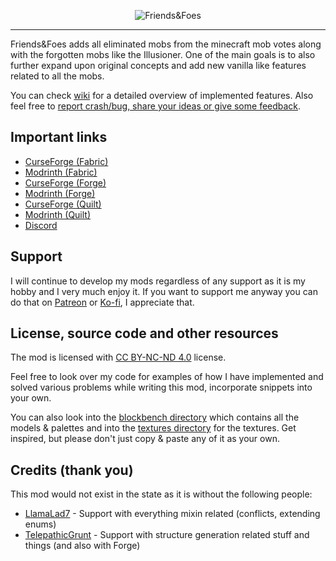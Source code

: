 <p align="center">
    <img src="https://github.com/Faboslav/friends-and-foes/blob/master/.github/assets/logo/logo.jpg?raw=true" title="Friends&Foes" alt="Friends&Foes">
</p>

---

Friends&Foes adds all eliminated mobs from the minecraft mob votes along with the forgotten mobs like the Illusioner. One of the main goals is to also further expand upon original concepts and add new vanilla like features related to all the mobs.

You can check [wiki] for a detailed overview of implemented features. Also feel free to [report crash/bug, share your ideas or give some feedback].

## Important links

- [CurseForge (Fabric)]
- [Modrinth (Fabric)]
- [CurseForge (Forge)]
- [Modrinth (Forge)]
- [CurseForge (Quilt)]
- [Modrinth (Quilt)]
- [Discord]

## Support

I will continue to develop my mods regardless of any support as it is my hobby and I very much enjoy it. If you want to support me anyway you can
do that on [Patreon] or [Ko-fi], I appreciate that.

## License, source code and other resources

The mod is licensed with [CC BY-NC-ND 4.0] license.

Feel free to look over my code for examples of how I have implemented and solved various problems while writing this
mod, incorporate snippets into your own.

You can also look into the [blockbench directory] which contains all the models & palettes and into
the [textures directory] for the textures. Get inspired, but please don't just copy & paste any of it as your own.

## Credits (thank you)

This mod would not exist in the state as it is without the following people:

- [LlamaLad7] - Support with everything mixin related (conflicts, extending enums)
- [TelepathicGrunt] - Support with structure generation related stuff and things (and also with Forge)

[report crash/bug, share your ideas or give some feedback]: https://github.com/Faboslav/friends-and-foes/issues/new/choose

[wiki]: https://github.com/Faboslav/friends-and-foes/wiki

[CurseForge (Fabric)]: https://www.curseforge.com/minecraft/mc-mods/friends-foes

[Modrinth (Fabric)]: https://modrinth.com/mod/friends-and-foes

[CurseForge (Forge)]: https://www.curseforge.com/minecraft/mc-mods/friends-foes-forge

[Modrinth (Forge)]: https://modrinth.com/mod/friends-and-foes-forge

[CurseForge (Quilt)]: https://www.curseforge.com/minecraft/mc-mods/friends-foes-quilt

[Modrinth (Quilt)]: https://modrinth.com/mod/friends-and-foes-quilt

[Discord]: https://discord.com/invite/QGwFvvMQCn

[Patreon]: https://www.patreon.com/Faboslav

[Ko-fi]: https://ko-fi.com/faboslav

[CC BY-NC-ND 4.0]: https://github.com/Faboslav/friends-and-foes/blob/master/LICENSE.txt

[blockbench directory]: https://github.com/Faboslav/friends-and-foes/tree/master/blockbench

[textures directory]: https://github.com/Faboslav/friends-and-foes/tree/master/common/src/main/resources/assets/friendsandfoes/textures

[LlamaLad7]: https://gist.github.com/LlamaLad7

[TelepathicGrunt]: https://github.com/TelepathicGrunt